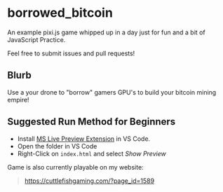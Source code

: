 # borrowed_bitcoin
An example pixi.js game whipped up in a day just for fun and a bit of JavaScript Practice.

Feel free to submit issues and pull requests!

## Blurb
Use a your drone to "borrow" gamers GPU's to build your bitcoin mining empire!

## Suggested Run Method for Beginners
- Install [MS Live Preview Extension](https://marketplace.visualstudio.com/items?itemName=ms-vscode.live-server) in VS Code.
- Open the folder in VS Code
- Right-Click on `index.html` and select *Show Preview*

Game is also currently playable on my website:
> https://cuttlefishgaming.com/?page_id=1589
